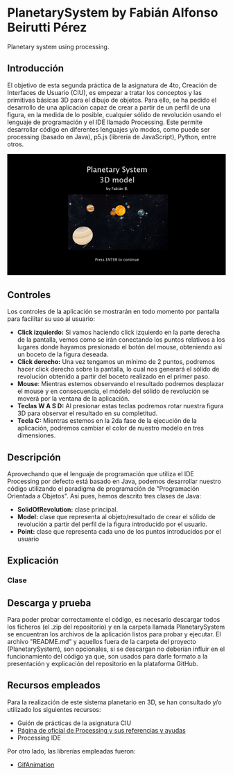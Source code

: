 # PlanetarySystem by Fabián Alfonso Beirutti Pérez
Planetary system using processing.

## Introducción
El objetivo de esta segunda práctica de la asignatura de 4to, Creación de Interfaces de Usuario (CIU), es empezar a tratar los conceptos y las primitivas básicas 3D para el dibujo de objetos. Para ello, se ha pedido el desarrollo de una aplicación capaz de crear a partir de un perfil de una figura, en la medida de lo posible, cualquier sólido de revolución usando el lenguaje de programación y el IDE llamado Processing. Este permite desarrollar código en diferentes lenguajes y/o modos, como puede ser processing (basado en Java), p5.js (librería de JavaScript), Python, entre otros.
<p align="center"><img src="/planetarySystemGif.gif" alt="Planetary system using processing"></img></p>

## Controles
Los controles de la aplicación se mostrarán en todo momento por pantalla para facilitar su uso al usuario:
- **Click izquierdo:** Si vamos haciendo click izquierdo en la parte derecha de la pantalla, vemos como se irán conectando los puntos relativos a los lugares donde hayamos presionado el botón del mouse, obteniendo así un boceto de la figura deseada.
- **Click derecho:** Una vez tengamos un mínimo de 2 puntos, podremos hacer click derecho sobre la pantalla, lo cual nos generará el sólido de revolución obtenido a partir del boceto realizado en el primer paso.
- **Mouse**: Mientras estemos observando el resultado podremos desplazar el mouse y en consecuencia, el módelo del sólido de revolución se moverá por la ventana de la aplicación.
- **Teclas W A S D:** Al presionar estas teclas podremos rotar nuestra figura 3D para observar el resultado en su completitud.
- **Tecla C:** Mientras estemos en la 2da fase de la ejecución de la aplicación, podremos cambiar el color de nuestro modelo en tres dimensiones.

## Descripción
Aprovechando que el lenguaje de programación que utiliza el IDE Processing por defecto está basado en Java, podemos desarrollar nuestro código utilizando el paradigma de programación de "Programación Orientada a Objetos". Así pues, hemos descrito tres clases de Java:
- **SolidOfRevolution:** clase principal.
- **Model:** clase que representa al objeto/resultado de crear el sólido de revolución a partir del perfil de la figura introducido por el usuario.
- **Point:** clase que representa cada uno de los puntos introducidos por el usuario

## Explicación
### Clase 

## Descarga y prueba
Para poder probar correctamente el código, es necesario descargar todos los ficheros (el .zip del repositorio) y en la carpeta llamada PlanetarySystem se encuentran los archivos de la aplicación listos para probar y ejecutar. El archivo "README.md" y aquellos fuera de la carpeta del proyecto (PlanetarySystem), son opcionales, si se descargan no deberían influir en el funcionamiento del código ya que, son usados para darle formato a la presentación y explicación del repositorio en la plataforma GitHub.

## Recursos empleados
Para la realización de este sistema planetario en 3D, se han consultado y/o utilizado los siguientes recursos:
* Guión de prácticas de la asignatura CIU
* <a href="https://processing.org">Página de oficial de Processing y sus referencias y ayudas</a>
* Processing IDE

Por otro lado, las librerías empleadas fueron:
* <a href="https://github.com/extrapixel/gif-animation">GifAnimation</a>
